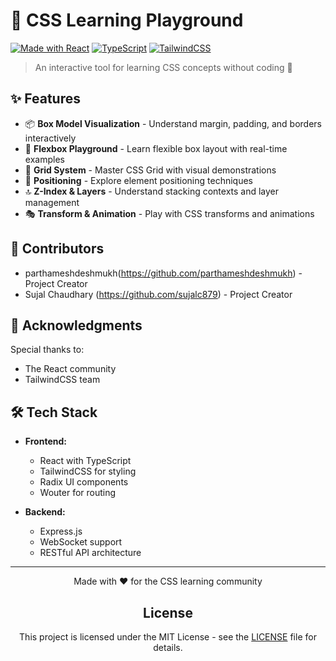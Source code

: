 # 🎨 CSS Learning Playground

[![Made with React](https://img.shields.io/badge/Made%20with-React-61DAFB?style=flat-square&logo=react)](https://reactjs.org/)
[![TypeScript](https://img.shields.io/badge/TypeScript-Ready-blue?style=flat-square&logo=typescript)](https://www.typescriptlang.org/)
[![TailwindCSS](https://img.shields.io/badge/TailwindCSS-Styled-38B2AC?style=flat-square&logo=tailwind-css)](https://tailwindcss.com/)

> An interactive tool for learning CSS concepts without coding 🚀

## ✨ Features

- 📦 **Box Model Visualization** - Understand margin, padding, and borders interactively
- 🔄 **Flexbox Playground** - Learn flexible box layout with real-time examples
- 🎯 **Grid System** - Master CSS Grid with visual demonstrations
- 📍 **Positioning** - Explore element positioning techniques
- 🔝 **Z-Index & Layers** - Understand stacking contexts and layer management
- 🎭 **Transform & Animation** - Play with CSS transforms and animations

## 👥 Contributors
- parthameshdeshmukh(https://github.com/parthameshdeshmukh) - Project Creator
- Sujal Chaudhary   (https://github.com/sujalc879) - Project Creator


## 🙌 Acknowledgments

Special thanks to:
- The React community
- TailwindCSS team

## 🛠️ Tech Stack

- **Frontend:**
  - React with TypeScript
  - TailwindCSS for styling
  - Radix UI components
  - Wouter for routing

- **Backend:**
  - Express.js
  - WebSocket support
  - RESTful API architecture



---
<div align="center">
Made with ❤️ for the CSS learning community
 
  ## License
This project is licensed under the MIT License - see the [LICENSE](./LICENSE) file for details.
</div>
